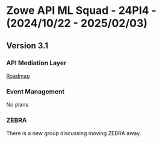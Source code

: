 # Zowe API ML Squad - 24PI4 - (2024/10/22 - 2025/02/03)

## Version 3.1

### API Mediation Layer

[Roadmap](https://github.com/orgs/zowe/projects/13/views/9) 

### Event Management

No plans

### ZEBRA

There is a new group discussing moving ZEBRA away. 
